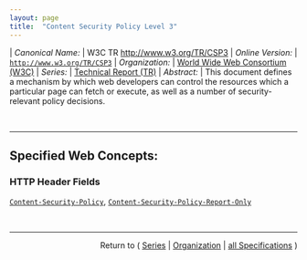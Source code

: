 ```yaml
---
layout: page
title:  "Content Security Policy Level 3"
---
```


| *Canonical Name:* | W3C TR http://www.w3.org/TR/CSP3
| *Online Version:* | [`http://www.w3.org/TR/CSP3`](http://www.w3.org/TR/CSP3)
| *Organization:* | [World Wide Web Consortium (W3C)](..  "List of specification series by this organization")
| *Series:* | [Technical Report (TR)](.  "List of specifications in this series")
| *Abstract:* | This document defines a mechanism by which web developers can control the resources which a particular page can fetch or execute, as well as a number of security-relevant policy decisions.

<br/>
<hr/>

## Specified Web Concepts:

### HTTP Header Fields

[`Content-Security-Policy`](/concepts/http-header/Content-Security-Policy "The Content-Security-Policy HTTP response header field is the preferred mechanism for delivering a policy from a server to a client."), [`Content-Security-Policy-Report-Only`](/concepts/http-header/Content-Security-Policy-Report-Only "The Content-Security-Policy-Report-Only HTTP response header field allows web developers to experiment with policies by monitoring (but not enforcing) their effects.")



<br/>
<hr/>

<p style="text-align: right">Return to ( <a href="./">Series</a> | <a href="../">Organization</a> | <a href="../../">all Specifications</a> )</p>